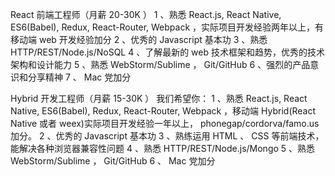 React 前端工程师（月薪 20-30K ）
1 、熟悉 React.js, React Native, ES6(Babel), Redux, React-Router, Webpack ，实际项目开发经验两年以上，有移动端 web 开发经验加分
2 、优秀的 Javascript 基本功
3 、熟悉 HTTP/REST/Node.js/NoSQL
4 、了解最新的 web 技术框架和趋势，优秀的技术架构和设计能力
5 、熟悉 WebStorm/Sublime ， Git/GitHub
6 、强烈的产品意识和分享精神
7 、 Mac 党加分

Hybrid 开发工程师（月薪 15-30K ）
我们希望你：
1 、熟悉 React.js, React Native, ES6(Babel), Redux, React-Router, Webpack ，移动端 Hybrid(React Native 或者 weex)实际项目开发经验一年以上， phonegap/cordorva/famo.us 加分。
2 、优秀的 Javascript 基本功
3 、熟练运用 HTML 、 CSS 等前端技术，能解决各种浏览器兼容性问题
4 、熟悉 HTTP/REST/Node.js/Mongo
5 、熟悉 WebStorm/Sublime ， Git/GitHub
6 、 Mac 党加分
